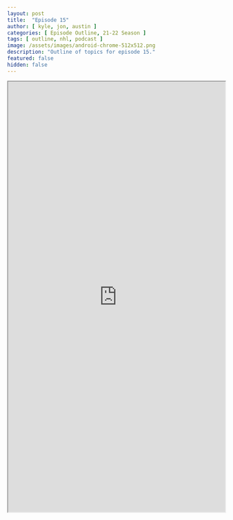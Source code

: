 ```yaml
---
layout: post
title:  "Episode 15"
author: [ kyle, jon, austin ]
categories: [ Episode Outline, 21-22 Season ]
tags: [ outline, nhl, podcast ]
image: /assets/images/android-chrome-512x512.png
description: "Outline of topics for episode 15."
featured: false
hidden: false
---
```


<iframe src="https://docs.google.com/document/d/e/2PACX-1vT-r5A-1_Qw-qtHuWj6ntfxRiFdV7JeV4IhQGH_vVqnWMsYsKvZYycU1Ou3Uc94RcwV1kbtUC_hVcn1/pub?embedded=true" width="100%" height="1000"></iframe>
